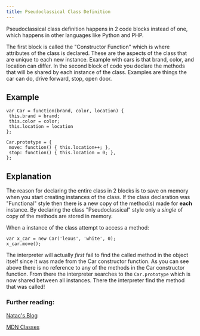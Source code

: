 ```yaml
---
title: Pseudoclassical Class Definition
---
```

Pseudoclassical class definition happens in 2 code blocks instead of one, which happens in other languages like Python and PHP.

The first block is called the "Constructor Function" which is where attributes of the class is declared. These are the aspects of the class that are unique to each new instance. Example with cars is that brand, color, and location can differ. In the second block of code you declare the methods that will be shared by each instance of the class. Examples are things the car can do, drive forward, stop, open door.

## Example

    var Car = function(brand, color, location) {
     this.brand = brand;
     this.color = color;
     this.location = location
    };

    Car.prototype = {
     move: function() { this.location++; },
     stop: function() { this.location = 0; },
    };

## Explanation

The reason for declaring the entire class in 2 blocks is to save on memory when you start creating instances of the class. If the class declaration was "Functional" style then there is a new copy of the method(s) made for **each** instance. By declaring the class "Pseudoclassical" style only a _single_ of copy of the methods are stored in memory.

When a instance of the class attempt to access a method:

    var x_car = new Car('lexus', 'white', 0);
    x_car.move();

The interpreter will actually _first_ fail to find the called method in the object itself since it was made from the Car constructor function. As you can see above there is no reference to any of the methods in the Car constructor function. From there the interpreter searches to the `Car.prototype` which is now shared between all instances. There the interpreter find the method that was called!

### Further reading:

<a href='https://natacseanc.wordpress.com/2015/08/04/javascript-object-create-and-classes/' target='_blank' rel='nofollow'>Natac's Blog</a>

<a href='https://developer.mozilla.org/en-US/docs/Web/JavaScript/Introduction_to_Object-Oriented_JavaScript' target='_blank' rel='nofollow'>MDN Classes</a>